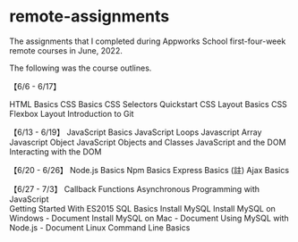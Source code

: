 # remote-assignments
The assignments that I completed during Appworks School first-four-week remote courses in June, 2022. 

The following was the course outlines. 

【6/6 - 6/17】

HTML Basics
CSS Basics
CSS Selectors Quickstart
CSS Layout Basics
CSS Flexbox Layout
Introduction to Git 


【6/13 - 6/19】
JavaScript Basics
JavaScript Loops
Javascript Array
Javascript Object
JavaScript Objects and Classes
JavaScript and the DOM
Interacting with the DOM


【6/20 - 6/26】
Node.js Basics 
Npm Basics 
Express Basics  (註)
Ajax Basics


【6/27 - 7/3】
Callback Functions
Asynchronous Programming with JavaScript  
Getting Started With ES2015
SQL Basics
Install MySQL
Install MySQL on Windows - Document
Install MySQL on Mac - Document
Using MySQL with Node.js - Document
Linux Command Line Basics
